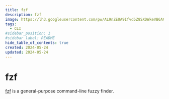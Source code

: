 ```yaml
---
title: fzf
description: fzf
image: https://lh3.googleusercontent.com/pw/AL9nZEUA9Ifvd5Z8SXDWkeVB6AC4MPGwnXaL6kBXNPoXwOQQ2jOcZ1Jw_0p8TKK8C3ZX0e67_FOY15eDrm7aaXSQJcKtoUzC80SAQEHsaBy6qS2AqNNs5VUFNXBKm439y_1wkvmDl-PnL8ReojnIumNlEvOXBg=w800-no?authuser=0
tags:
  - CLI
#sidebar_position: 1
#sidebar_label: README
hide_table_of_contents: true
created: 2024-05-24
updated: 2024-05-24
---
```


# fzf

[fzf](https://github.com/junegunn/fzf) is a general-purpose command-line fuzzy finder.
